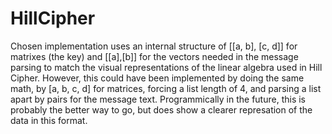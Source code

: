 # HillCipher 

Chosen implementation uses an internal structure of [[a, b], [c, d]] for matrixes (the key) and [[a],[b]] for the vectors needed in the message
parsing to match the visual representations of the linear algebra used in Hill Cipher.  However, this could have been implemented by doing the
same math, by [a, b, c, d] for matrices, forcing a list length of 4, and parsing a list apart by pairs for the message text. Programmically in the future, this is probably the better way to go, but does show a clearer represation of the data in this format.

